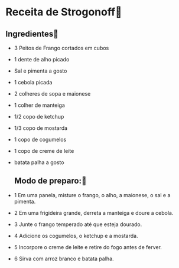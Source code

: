 # Receita de Strogonoff:chicken:

## Ingredientes:shallow_pan_of_food:

- 3 Peitos de Frango cortados em cubos

- 1 dente de alho picado 

- Sal e pimenta a gosto 

- 1 cebola picada 

- 2 colheres de sopa e maionese

- 1 colher de manteiga 

- 1/2 copo de ketchup

- 1/3 copo de mostarda 

- 1 copo de cogumelos

- 1 copo de creme de leite 

- batata palha a gosto 

  

  ## Modo de preparo::cake:

- 1 Em uma panela, misture o frango, o alho, a maionese, o sal e a pimenta.

- 2 Em uma frigideira grande, derreta a manteiga e doure a cebola.

- 3 Junte o frango temperado até que esteja dourado.

- 4 Adicione os cogumelos, o ketchup e a mostarda.

- 5 Incorpore o creme de leite e retire do fogo antes de ferver.

- 6 Sirva com arroz branco e batata palha.



